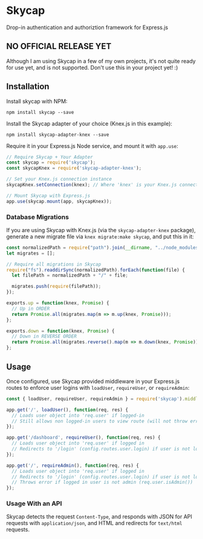 # Skycap

Drop-in authentication and authoriztion framework for Express.js

## NO OFFICIAL RELEASE YET

Although I am using Skycap in a few of my own projects, it's not quite ready
for use yet, and is not supported.  Don't use this in your project yet! :)

## Installation

Install skycap with NPM:

```
npm install skycap --save
```

Install the Skycap adapter of your choice (Knex.js in this example):

```
npm install skycap-adapter-knex --save
```

Require it in your Express.js Node service, and mount it with `app.use`:

```javascript
// Require Skycap + Your Adapter
const skycap = require('skycap');
const skycapKnex = require('skycap-adapter-knex');

// Set your Knex.js connection instance
skycapKnex.setConnection(knex); // Where 'knex' is your Knex.js connection

// Mount Skycap with Express.js
app.use(skycap.mount(app, skycapKnex));
```

### Database Migrations

If you are using Skycap with Knex.js (via the `skycap-adapter-knex` package),
generate a new migrate file via `knex migrate:make skycap`, and put this in
it:

```javascript
const normalizedPath = require("path").join(__dirname, "../node_modules/skycap-adapter-knex/migrations");
let migrates = [];

// Require all migrations in Skycap
require("fs").readdirSync(normalizedPath).forEach(function(file) {
  let filePath = normalizedPath + "/" + file;

  migrates.push(require(filePath));
});

exports.up = function(knex, Promise) {
  // Up in ORDER
  return Promise.all(migrates.map(m => m.up(knex, Promise)));
};

exports.down = function(knex, Promise) {
  // Down in REVERSE ORDER
  return Promise.all(migrates.reverse().map(m => m.down(knex, Promise)));
};
```

## Usage

Once configured, use Skycap provided middleware in your Express.js routes to
enforce user logins with `loadUser`, `requireUser`, or `requireAdmin`:

```javascript
const { loadUser, requireUser, requireAdmin } = require('skycap').middleware;

app.get('/', loadUser(), function(req, res) {
  // Loads user object into 'req.user' if logged-in
  // Still allows non logged-in users to view route (will not throw error or redirect)
});

app.get('/dashboard', requireUser(), function(req, res) {
  // Loads user object into 'req.user' if logged in
  // Redirects to '/login' (config.routes.user.login) if user is not logged in
});

app.get('/', requireAdmin(), function(req, res) {
  // Loads user object into 'req.user' if logged in
  // Redirects to '/login' (config.routes.user.login) if user is not logged in
  // Throws error if logged in user is not admin (req.user.isAdmin())
});
```

### Usage With an API

Skycap detects the request `Content-Type`, and responds with JSON for API
requests with `application/json`, and HTML and redirects for `text/html`
requests.

